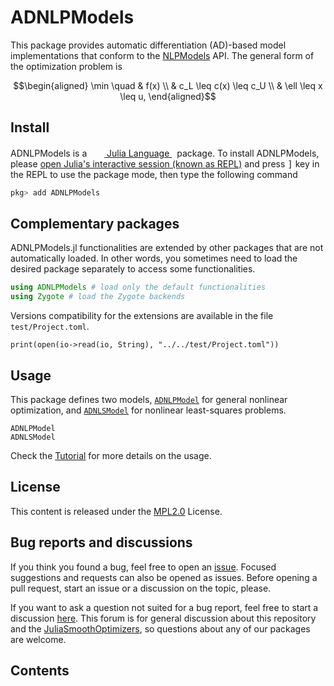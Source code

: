 # ADNLPModels

This package provides automatic differentiation (AD)-based model implementations that conform to the [NLPModels](https://github.com/JuliaSmoothOptimizers/ADNLPModels.jl) API.
The general form of the optimization problem is
```math
\begin{aligned}
\min \quad & f(x) \\
& c_L \leq c(x) \leq c_U \\
& \ell \leq x \leq u,
\end{aligned}
```

## Install

<p>
ADNLPModels is a &nbsp;
    <a href="https://julialang.org">
        <img src="https://raw.githubusercontent.com/JuliaLang/julia-logo-graphics/master/images/julia.ico" width="16em">
        Julia Language
    </a>
    &nbsp; package. To install ADNLPModels,
    please <a href="https://docs.julialang.org/en/v1/manual/getting-started/">open
    Julia's interactive session (known as REPL)</a> and press <kbd>]</kbd> key in the REPL to use the package mode, then type the following command
</p>

```julia
pkg> add ADNLPModels
```

## Complementary packages

ADNLPModels.jl functionalities are extended by other packages that are not automatically loaded.
In other words, you sometimes need to load the desired package separately to access some functionalities.

```julia
using ADNLPModels # load only the default functionalities
using Zygote # load the Zygote backends
```

Versions compatibility for the extensions are available in the file `test/Project.toml`.

```@example
print(open(io->read(io, String), "../../test/Project.toml"))
```

## Usage

This package defines two models, [`ADNLPModel`](@ref) for general nonlinear optimization, and [`ADNLSModel`](@ref) for nonlinear least-squares problems.

```@docs
ADNLPModel
ADNLSModel
```

Check the [Tutorial](@ref) for more details on the usage.

## License

This content is released under the [MPL2.0](https://www.mozilla.org/en-US/MPL/2.0/) License.

## Bug reports and discussions

If you think you found a bug, feel free to open an [issue](https://github.com/JuliaSmoothOptimizers/ADNLPModels.jl/issues).
Focused suggestions and requests can also be opened as issues. Before opening a pull request, start an issue or a discussion on the topic, please.

If you want to ask a question not suited for a bug report, feel free to start a discussion [here](https://github.com/JuliaSmoothOptimizers/Organization/discussions). This forum is for general discussion about this repository and the [JuliaSmoothOptimizers](https://github.com/JuliaSmoothOptimizers), so questions about any of our packages are welcome.

## Contents

```@contents
```
